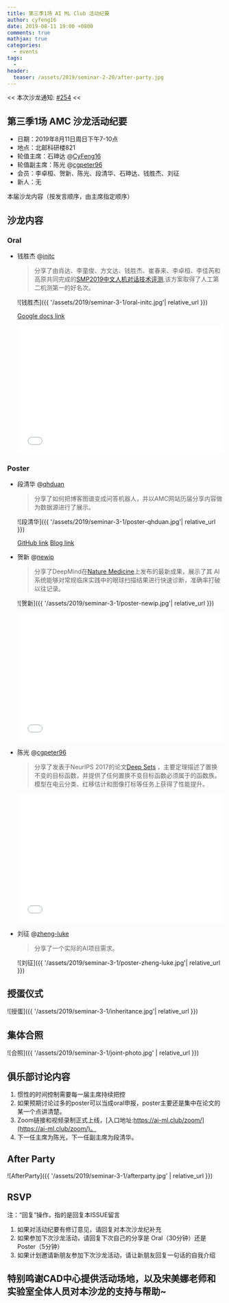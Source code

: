 ```yaml
---
title: 第三季1场 AI ML Club 活动纪要
author: cyfeng16
date: 2019-08-11 19:00 +0800
comments: true
mathjax: true
categories: 
  - events
tags:
  - 
header:
  teaser: /assets/2019/seminar-2-20/after-party.jpg
---
```


<< 本次沙龙通知: [#254](https://github.com/BUPT/ai-ml.club/issues/254)  <<

## 第三季1场 AMC 沙龙活动纪要

- 日期：2019年8月11日周日下午7-10点
- 地点：北邮科研楼821
- 轮值主席：石珅达 @[CyFeng16](https://github.com/CyFeng16)
- 轮值副主席：陈光 @[cgpeter96](https://github.com/cgpeter96)
- 会员：李卓桓、贺新、陈光、段清华、石珅达、钱胜杰、刘征
- 新人：无

本届沙龙内容（按发言顺序，由主席指定顺序）

## 沙龙内容

### Oral

- 钱胜杰 @[initc](https://github.com/initc)

    > 分享了由肖达、李童俊、方文达、钱胜杰、崔春来、李卓桓、李佳芮和高原共同完成的[SMP2019中文人机对话技术评测](https://arxiv.org/abs/1610.02391),该方案取得了人工第二机测第一的好名次。

    ![钱胜杰]({{ '/assets/2019/seminar-3-1/oral-initc.jpg'| relative_url }})

  [Google docs link](https://drive.google.com/open?id=1J1bk-vM5SUHXKoSLwfhHjIADkGUBea5a)
  
  <div class="zoom-container" style="
      position: relative;
      padding-bottom:56.25%;
      padding-top:30px;
      height:0;
      overflow:hidden;
  ">
    <iframe
      src='{{ '/assets/js/viewer-js/' | relative_url }}#{{ '/assets/2019/seminar-3-1/oral-initc.pdf' | relative_url }}'
      width='560'
      height='315'
      allowfullscreen
      webkitallowfullscreen
      frameborder="0"
      style="
        position: absolute;
        top:0;
        left:0;
        width:100%;
        height:100%;
      "
    ></iframe>
  </div>

### Poster

- 段清华 @[qhduan](https://github.com/qhduan)
  
    > 分享了如何把博客图谱变成问答机器人，并以AMC网站历届分享内容做为数据源进行了展示。

    ![段清华]({{ '/assets/2019/seminar-3-1/poster-qhduan.jpg'| relative_url }})

  [GitHub link](https://github.com/deepdialog) [Blog link](https://deepdialog.github.io/blog/ai-ml-kg-bot/)
  
- 贺新 @[newip](https://github.com/newip)
  
    > 分享了DeepMind在[Nature Medicine](https://www.nature.com/articles/s41591-018-0107-6)上发布的最新成果，展示了其 AI 系统能够对常规临床实践中的眼球扫描结果进行快速诊断，准确率打破以往记录。

    ![贺新]({{ '/assets/2019/seminar-3-1/poster-newip.jpg'| relative_url }})

  <div class="zoom-container" style="
      position: relative;
      padding-bottom:56.25%;
      padding-top:30px;
      height:0;
      overflow:hidden;
  ">
    <iframe
      src='{{ '/assets/js/viewer-js/#/assets/2019/seminar-3-1/poster-newip.pdf' | relative_url }}'
      width='560'
      height='315'
      allowfullscreen
      webkitallowfullscreen
      frameborder="0"
      style="
        position: absolute;
        top:0;
        left:0;
        width:100%;
        height:100%;
      "
    ></iframe>
  </div>
  
- 陈光 @[cgpeter96](https://github.com/cgpeter96)
  
    > 分享了发表于NeurIPS 2017的论文[Deep Sets](http://papers.nips.cc/paper/6931-deep-sets) ，主要定理描述了置换不变的目标函数，并提供了任何置换不变目标函数必须属于的函数族。模型在电云分类、红移估计和图像打标等任务上获得了性能提升。

  <div class="zoom-container" style="
      position: relative;
      padding-bottom:56.25%;
      padding-top:30px;
      height:0;
      overflow:hidden;
  ">
    <iframe
      src='{{ '/assets/js/viewer-js/#/assets/2019/seminar-3-1/poster-cgpeter96.pdf' | relative_url }}'
      width='560'
      height='315'
      allowfullscreen
      webkitallowfullscreen
      frameborder="0"
      style="
        position: absolute;
        top:0;
        left:0;
        width:100%;
        height:100%;
      "
    ></iframe>
  </div>
  
- 刘征 @[zheng-luke](https://github.com/zheng-luke)
  
    > 分享了一个实际的AI项目需求。

    ![刘征]({{ '/assets/2019/seminar-3-1/poster-zheng-luke.jpg'| relative_url }})

## 授蛋仪式

![授蛋]({{ '/assets/2019/seminar-3-1/inheritance.jpg'| relative_url }})

## 集体合照

![合照]({{ '/assets/2019/seminar-3-1/joint-photo.jpg' | relative_url }})

## 俱乐部讨论内容

1. 惯性的时间控制需要每一届主席持续把控
2. 如果预期讨论过多的poster可以当成oral申报，poster主要还是集中在论文的某一个点讲清楚。
3. Zoom链接和视频录制正式上线，[入口地址:https://ai-ml.club/zoom/](https://ai-ml.club/zoom/)。
4. 下一任主席为陈光，下一任副主席为段清华。

## After Party

![AfterParty]({{ '/assets/2019/seminar-3-1/afterparty.jpg' | relative_url }})

## RSVP

注：“回复”操作，指的是回复本ISSUE留言

1. 如果对活动纪要有修订意见，请回复对本次沙龙纪补充
2. 如果参加下次沙龙活动，请回复下次自己的分享是 Oral（30分钟）还是Poster（5分钟）
3. 如果计划邀请新朋友参加下次沙龙活动，请让新朋友回复一句话的自我介绍

## 特别鸣谢CAD中心提供活动场地，以及宋美娜老师和实验室全体人员对本沙龙的支持与帮助~
